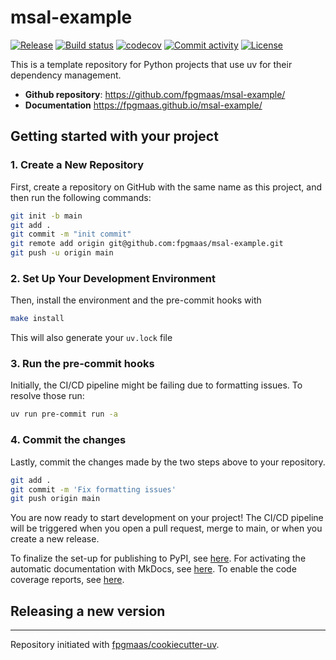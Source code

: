 # msal-example

[![Release](https://img.shields.io/github/v/release/fpgmaas/msal-example)](https://img.shields.io/github/v/release/fpgmaas/msal-example)
[![Build status](https://img.shields.io/github/actions/workflow/status/fpgmaas/msal-example/main.yml?branch=main)](https://github.com/fpgmaas/msal-example/actions/workflows/main.yml?query=branch%3Amain)
[![codecov](https://codecov.io/gh/fpgmaas/msal-example/branch/main/graph/badge.svg)](https://codecov.io/gh/fpgmaas/msal-example)
[![Commit activity](https://img.shields.io/github/commit-activity/m/fpgmaas/msal-example)](https://img.shields.io/github/commit-activity/m/fpgmaas/msal-example)
[![License](https://img.shields.io/github/license/fpgmaas/msal-example)](https://img.shields.io/github/license/fpgmaas/msal-example)

This is a template repository for Python projects that use uv for their dependency management.

- **Github repository**: <https://github.com/fpgmaas/msal-example/>
- **Documentation** <https://fpgmaas.github.io/msal-example/>

## Getting started with your project

### 1. Create a New Repository

First, create a repository on GitHub with the same name as this project, and then run the following commands:

```bash
git init -b main
git add .
git commit -m "init commit"
git remote add origin git@github.com:fpgmaas/msal-example.git
git push -u origin main
```

### 2. Set Up Your Development Environment

Then, install the environment and the pre-commit hooks with

```bash
make install
```

This will also generate your `uv.lock` file

### 3. Run the pre-commit hooks

Initially, the CI/CD pipeline might be failing due to formatting issues. To resolve those run:

```bash
uv run pre-commit run -a
```

### 4. Commit the changes

Lastly, commit the changes made by the two steps above to your repository.

```bash
git add .
git commit -m 'Fix formatting issues'
git push origin main
```

You are now ready to start development on your project!
The CI/CD pipeline will be triggered when you open a pull request, merge to main, or when you create a new release.

To finalize the set-up for publishing to PyPI, see [here](https://fpgmaas.github.io/cookiecutter-uv/features/publishing/#set-up-for-pypi).
For activating the automatic documentation with MkDocs, see [here](https://fpgmaas.github.io/cookiecutter-uv/features/mkdocs/#enabling-the-documentation-on-github).
To enable the code coverage reports, see [here](https://fpgmaas.github.io/cookiecutter-uv/features/codecov/).

## Releasing a new version



---

Repository initiated with [fpgmaas/cookiecutter-uv](https://github.com/fpgmaas/cookiecutter-uv).
